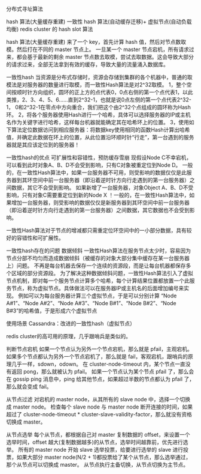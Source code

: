 
分布式寻址算法

hash 算法(大量缓存重建)
一致性 hash 算法(自动缓存迁移)+ 虚拟节点(自动负载均衡)
redis cluster 的 hash slot 算法


hash 算法(大量缓存重建)
来了一个 key，首先计算 hash 值，然后对节点数取模。然后打在不同的 master 节点上。
一旦某一个 master 节点宕机，所有请求过来，都会基于最新的剩余 master 节点数去取模，尝试去取数据。这会导致大部分的请求过来，全部无法拿到有效的缓存，导致大量的流量涌入数据库。


一致性hash
当资源是分布式存储时，资源会存储到集群的各个机器中，普通的取模法是对服务器的数量进行取模，而一致性Hash算法是对2^32取模。
1，整个空间按顺时针方向组织，圆环的正上方的点代表0，0点右侧的第一个点代表1，以此类推，2、3、4、5、6……直到2^32-1，也就是说0点左侧的第一个点代表2^32-1， 0和2^32-1在零点中方向重合，我们把这个由2^32个点组成的圆环称为Hash环。
2，将各个服务器使用Hash进行一个哈希，具体可以选择服务器的IP或主机名作为关键字进行哈希，这样每台机器就能确定其在哈希环上的位置。
3，使用如下算法定位数据访问到相应服务器：将数据key使用相同的函数Hash计算出哈希值，并确定此数据在环上的位置，从此位置沿环顺时针“行走”，第一台遇到的服务器就是其应该定位到的服务器！

一致性hash的优点 可扩展性和容错性，预防缓存雪崩
现假设Node C不幸宕机，可以看到此时对象A、B、D不会受到影响，只有C对象被重定位到Node D。
一般的，在一致性Hash算法中，如果一台服务器不可用，则受影响的数据仅仅是此服务器到其环空间中前一台服务器（即沿着逆时针方向行走遇到的第一台服务器）之间数据，其它不会受到影响。
如果新增了一台服务器，对象Object A、B、D不受影响，只有对象C需要重定位到新的Node X ！一般的，在一致性Hash算法中，如果增加一台服务器，则受影响的数据仅仅是新服务器到其环空间中前一台服务器（即沿着逆时针方向行走遇到的第一台服务器）之间数据，其它数据也不会受到影响。

一致性Hash算法对于节点的增减都只需重定位环空间中的一小部分数据，具有较好的容错性和可扩展性。

一致性hash存在的问题 数据倾斜
一致性Hash算法在服务节点太少时，容易因为节点分部不均匀而造成数据倾斜（被缓存的对象大部分集中缓存在某一台服务器上）问题。
不再是每台机器去保存一个连续的资源段，而是让每台机器都保存多个区域的部分资源段。
为了解决这种数据倾斜问题，一致性Hash算法引入了虚拟节点机制，即对每一个服务节点计算多个哈希，每个计算结果位置都放置一个此服务节点，称为虚拟节点。具体做法可以在服务器IP或主机名的后面增加编号来实现。
例如可以为每台服务器计算三个虚拟节点，于是可以分别计算 “Node A#1”、“Node A#2”、“Node A#3”、“Node B#1”、“Node B#2”、“Node B#3”的哈希值，于是形成六个虚拟节点

使用场景
Cassandra：改进的一致性hash（虚拟节点）


redis cluster的高可用的原理，几乎跟哨兵是类似的。

判断节点宕机
如果一个节点认为另外一个节点宕机，那么就是 pfail，主观宕机。如果多个节点都认为另外一个节点宕机了，那么就是 fail，客观宕机，跟哨兵的原理几乎一样，sdown，odown。
在 cluster-node-timeout 内，某个节点一直没有返回 pong，那么就被认为 pfail。
如果一个节点认为某个节点 pfail 了，那么会在 gossip ping 消息中，ping 给其他节点，如果超过半数的节点都认为 pfail 了，那么就会变成 fail。

从节点过滤
对宕机的 master node，从其所有的 slave node 中，选择一个切换成 master node。
检查每个 slave node 与 master node 断开连接的时间，如果超过了 cluster-node-timeout * cluster-slave-validity-factor，那么就没有资格切换成 master。

从节点选举
每个从节点，都根据自己对 master 复制数据的 offset，来设置一个选举时间，offset 越大(复制数据越多)的从节点，选举时间越靠前，优先进行选举。
所有的 master node 开始 slave 选举投票，给要进行选举的 slave 进行投票，如果大部分 master node(N/2 + 1)都投票给了某个从节点，那么选举通过，那个从节点可以切换成 master。
从节点执行主备切换，从节点切换为主节点。